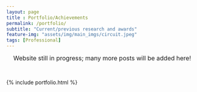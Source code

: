 ```yaml
--- 
layout: page
title : Portfolio/Achievements
permalink: /portfolio/
subtitle: "Current/previous research and awards" 
feature-img: "assets/img/main_imgs/circuit.jpeg"
tags: [Professional]
---
```


<p style="text-align: center"><font size="-0.5">Website still in progress; many more posts will be added here!</font></p>

<br/>

{% include portfolio.html %}

<br/><br/><br/><br/>